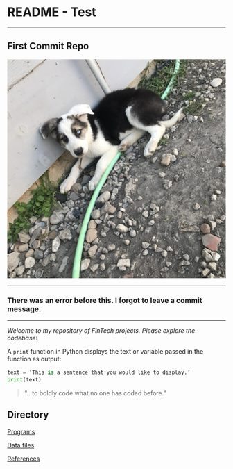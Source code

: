# README - Test
---
## First Commit Repo

![One large image that shows my dog.](images/taro.jpeg)

---
### **There was an error before this. I forgot to leave a commit message.**
---
*Welcome to my repository of FinTech projects. Please explore the codebase!*

A `print` function in Python displays the text or variable passed in the function as output:

```python
text = ‘This is a sentence that you would like to display.’
print(text)
```

> "...to boldly code what no one has coded before."

## Directory

[Programs](https://github.com/jlesieur0/README-Test/tree/main/Test_Folder)

[Data files](data)

[References](references)

